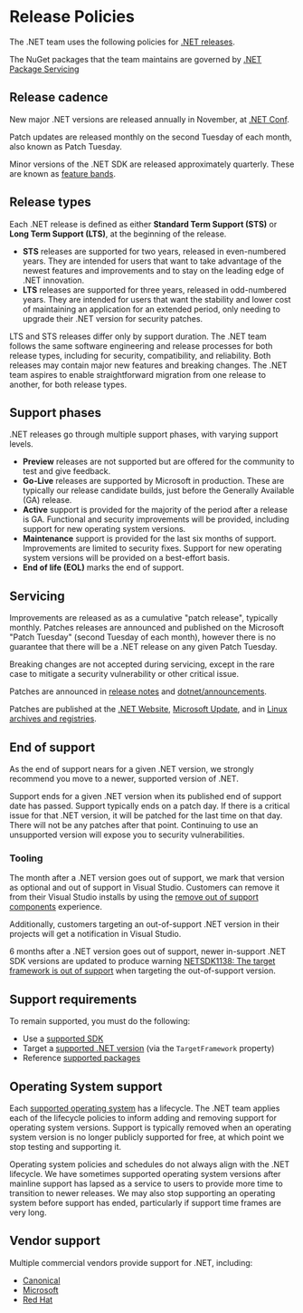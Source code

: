 # Release Policies

The .NET team uses the following policies for [.NET releases](releases.md).

The NuGet packages that the team maintains are governed by [.NET Package Servicing](./Documentation/policies/package-servicing.md)

## Release cadence

New major .NET versions are released annually in November, at [.NET Conf](https://www.dotnetconf.net/).

Patch updates are released monthly on the second Tuesday of each month, also known as Patch Tuesday.

Minor versions of the .NET SDK are released approximately quarterly. These are known as [feature bands](https://learn.microsoft.com/dotnet/core/releases-and-support#feature-bands-sdk-only).

## Release types

Each .NET release is defined as either **Standard Term Support (STS)** or **Long Term Support (LTS)**, at the beginning of the release.

* **STS** releases are supported for two years, released in even-numbered years. They are intended for users that want to take advantage of the newest features and improvements and to stay on the leading edge of .NET innovation.
* **LTS** releases are supported for three years, released in odd-numbered years. They are intended for users that want the stability and lower cost of maintaining an application for an extended period, only needing to upgrade their .NET version for security patches.

LTS and STS releases differ only by support duration. The .NET team follows the same software engineering and release processes for both release types, including for security, compatibility, and reliability. Both releases may contain major new features and breaking changes. The .NET team aspires to enable straightforward migration from one release to another, for both release types.

## Support phases

.NET releases go through multiple support phases, with varying support levels.

* **Preview** releases are not supported but are offered for the community to test and give feedback.
* **Go-Live** releases are supported by Microsoft in production. These are typically our release candidate builds, just before the Generally Available (GA) release.
* **Active** support is provided for the majority of the period after a release is GA. Functional and security improvements will be provided, including support for new operating system versions.
* **Maintenance** support is provided for the last six months of support. Improvements are limited to security fixes. Support for new operating system versions will be provided on a best-effort basis.
* **End of life (EOL)** marks the end of support.

## Servicing

Improvements are released as as a cumulative "patch release", typically monthly. Patches releases are announced and published on the Microsoft "Patch Tuesday" (second Tuesday of each month), however there is no guarantee that there will be a .NET release on any given Patch Tuesday.

Breaking changes are not accepted during servicing, except in the rare case to mitigate a security vulnerability or other critical issue.

Patches are announced in [release notes](release-notes/README.md) and [dotnet/announcements](https://github.com/dotnet/announcements/labels/Monthly-Update).

Patches are published at the [.NET Website](https://dotnet.microsoft.com/download/dotnet), [Microsoft Update](https://devblogs.microsoft.com/dotnet/net-core-updates-coming-to-microsoft-update/), and in [Linux archives and registries](./linux.md).

## End of support

As the end of support nears for a given .NET version, we strongly recommend you move to a newer, supported version of .NET.

Support ends for a given .NET version when its published end of support date has passed. Support typically ends on a patch day. If there is a critical issue for that .NET version, it will be patched for the last time on that day. There will not be any patches after that point. Continuing to use an unsupported version will expose you to security vulnerabilities.

### Tooling

The month after a .NET version goes out of support, we mark that version as optional and out of support in Visual Studio. Customers can remove it from their Visual Studio installs by using the [remove out of support components](https://devblogs.microsoft.com/visualstudio/removing-out-of-support-components-from-your-visual-studio-installations/) experience.

Additionally, customers targeting an out-of-support .NET version in their projects will get a notification in Visual Studio.

6 months after a .NET version goes out of support, newer in-support .NET SDK versions are updated to produce warning [NETSDK1138: The target framework is out of support](https://learn.microsoft.com/dotnet/core/tools/sdk-errors/netsdk1138) when targeting the out-of-support version.

## Support requirements

To remain supported, you must do the following:

* Use a [supported SDK](https://dotnet.microsoft.com/download)
* Target a [supported .NET version](./releases.md) (via the `TargetFramework` property)
* Reference [supported packages](./Documentation/policies/package-servicing.md)

## Operating System support

Each [supported operating system](os-lifecycle-policy.md) has a lifecycle. The .NET team applies each of the lifecycle policies to inform adding and removing support for operating system versions. Support is typically removed when an operating system version is no longer publicly supported for free, at which point we stop testing and supporting it.

Operating system policies and schedules do not always align with the .NET lifecycle. We have sometimes supported operating system versions after mainline support has lapsed as a service to users to provide more time to transition to newer releases. We may also stop supporting an operating system before support has ended, particularly if support time frames are very long.

## Vendor support

Multiple commercial vendors provide support for .NET, including:

* [Canonical](https://ubuntu.com/blog/install-dotnet-on-ubuntu)
* [Microsoft](microsoft-support.md)
* [Red Hat](http://redhatloves.net/)
